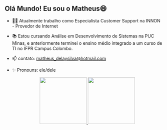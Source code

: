 ## Olá Mundo! Eu sou o Matheus😄

- 👨‍💻 Atualmente trabalho como Especialista Customer Support na INNON - Provedor de Internet
- 📚 Estou cursando Análise em Desenvolvimento de Sistemas na PUC Minas, e anteriormente terminei o ensino médio integrado a um curso de TI no IFPR Campus Colombo.
- 📫 contato: matheus_delaysilva@hotmail.com
- ✨ Pronouns: ele/dele

  <div align="center">
  <a href="https://github.com/matheusdelay">
  <img height="150em" src="https://github-readme-stats.vercel.app/api?username=matheusdelay&show_icons=true&theme=tokyonight&include_all_commits=true&count_private=true"/>
  <img height="150em" src="https://github-readme-stats.vercel.app/api/top-langs/?username=matheusdelay&layout=compact&langs_count=7&theme=tokyonight"/>
</div>
